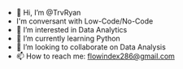 - 👋 Hi, I’m @TrvRyan
- I'm conversant with Low-Code/No-Code
- 👀 I’m interested in Data Analytics
- 🌱 I’m currently learning Python
- 💞️ I’m looking to collaborate on Data Analysis
- 📫 How to reach me: flowindex286@gmail.com

<!---
TrvRyan/TrvRyan is a ✨ special ✨ repository because its `README.md` (this file) appears on your GitHub profile.
You can click the Preview link to take a look at your changes.
--->
